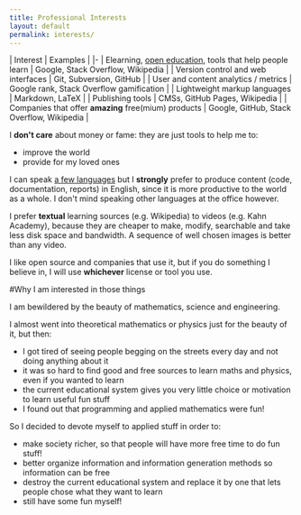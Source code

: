 ```yaml
---
title: Professional Interests
layout: default
permalink: interests/
---
```


| Interest | Examples |
|-
| Elearning, [open education](http://en.wikipedia.org/wiki/Open_education), tools that help people learn | Google, Stack Overflow, Wikipedia |
| Version control and web interfaces | Git, Subversion, GitHub |
| User and content analytics / metrics | Google rank, Stack Overflow gamification |
| Lightweight markup languages | Markdown, LaTeX |
| Publishing tools | CMSs, GitHub Pages, Wikipedia |
| Companies that offer **amazing** free(mium) products | Google, GitHub, Stack Overflow, Wikipedia |

I **don't care** about money or fame: they are just tools to help me to:

- improve the world
- provide for my loved ones

I can speak [a few languages](/self-evaluation#natural-languages) but I **strongly** prefer to produce content (code, documentation, reports) in English, since it is more productive to the world as a whole. I don't mind speaking other languages at the office however.

I prefer **textual** learning sources (e.g. Wikipedia) to videos (e.g. Kahn Academy), because they are cheaper to make, modify, searchable and take less disk space and bandwidth. A sequence of well chosen images is better than any video.

I like open source and companies that use it, but if you do something I believe in, I will use **whichever** license or tool you use.

#Why I am interested in those things

I am bewildered by the beauty of mathematics, science and engineering.

I almost went into theoretical mathematics or physics just for the beauty of it, but then:

- I got tired of seeing people begging on the streets every day and not doing anything about it
- it was so hard to find good and free sources to learn maths and physics, even if you wanted to learn
- the current educational system gives you very little choice or motivation to learn useful fun stuff
- I found out that programming and applied mathematics were fun!

So I decided to devote myself to applied stuff in order to:

- make society richer, so that people will have more free time to do fun stuff!
- better organize information and information generation methods so information can be free
- destroy the current educational system and replace it by one that lets people chose what they want to learn
- still have some fun myself!
